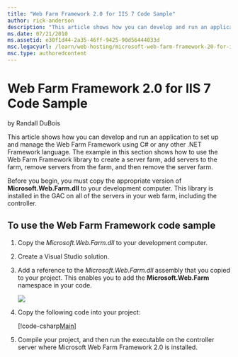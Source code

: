 ```yaml
---
title: "Web Farm Framework 2.0 for IIS 7 Code Sample"
author: rick-anderson
description: "This article shows how you can develop and run an application to set up and manage the Web Farm Framework using C# or any other .NET Framework language. The..."
ms.date: 07/21/2010
ms.assetid: e30f1d44-2a35-46ff-9425-90d56444033d
msc.legacyurl: /learn/web-hosting/microsoft-web-farm-framework-20-for-iis-7/web-farm-framework-20-for-iis-code-sample
msc.type: authoredcontent
---
```

# Web Farm Framework 2.0 for IIS 7 Code Sample

by Randall DuBois

This article shows how you can develop and run an application to set up and manage the Web Farm Framework using C# or any other .NET Framework language. The example in this section shows how to use the Web Farm Framework library to create a server farm, add servers to the farm, remove servers from the farm, and then remove the server farm.

Before you begin, you must copy the appropriate version of **Microsoft.Web.Farm.dll** to your development computer. This library is installed in the GAC on all of the servers in your web farm, including the controller.

## To use the Web Farm Framework code sample

1. Copy the *Microsoft.Web.Farm.dll* to your development computer.
2. Create a Visual Studio solution.
3. Add a reference to the *Microsoft.Web.Farm.dll* assembly that you copied to your project. This enables you to add the **Microsoft.Web.Farm** namespace in your code.  
  
    ![](web-farm-framework-20-for-iis-code-sample/_static/image1.png)
4. Copy the following code into your project:

   [!code-csharp[Main](web-farm-framework-20-for-iis-code-sample/samples/sample1.cs)]
5. Compile your project, and then run the executable on the controller server where Microsoft Web Farm Framework 2.0 is installed.